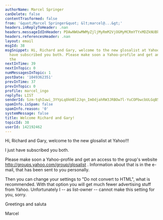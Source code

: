 ```yaml
---
authorName: Marcel Springer
canDelete: false
contentTrasformed: false
from: '&quot;Marcel Springer&quot; &lt;marcel@...&gt;'
headers.inReplyToHeader: .nan
headers.messageIdInHeader: PDAwNWUwMWMyZjljMyRmM2VjOGMyMCRmYTYxMDZkNUBkZWZhdWx0Pg==
headers.referencesHeader: .nan
layout: email
msgId: 38
msgSnippet: Hi, Richard and Gary, welcome to the new glosalist at Yahoo!!! I just
  have subscribed you both. Please make soon a Yahoo-profile and get an access to
  the
nextInTime: 39
nextInTopic: 0
numMessagesInTopic: 1
postDate: '1049362351'
prevInTime: 37
prevInTopic: 0
profile: marcel_ingo
replyTo: LIST
senderId: Szm-tqhIuwi_3YYpLq8kH8l2Jqn_ImOdjahRW3JRBOw7l-YuCOPbwcbULGqB5vUOixj03WYm0zI0Fp5lAPRghzK-OxEzCVNXqJhEkRUd
spamInfo.isSpam: false
spamInfo.reason: '0'
systemMessage: false
title: Welcome Richard and Gary!
topicId: 38
userId: 142192462
---
```


Hi, Richard and Gary, welcome to the new glosalist at Yahoo!!!

I just have subscribed you both. 

Please make soon a Yahoo-profile and get an access to the group's
website http://groups.yahoo.com/group/glosalist .  Information 
about that is in the e-mail, that has been sent to you personally. 

Then you can change your settings to "Do not convert to HTML", what
is recommended.  With that option you will get much fewer advertising
stuff from Yahoo.  Unfortunately I -- as list-owner -- cannot make
this setting for you, sorry. 

Greetings and saluta

Marcel




